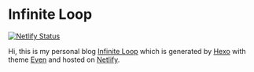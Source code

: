 # Infinite Loop

[![Netlify Status](https://api.netlify.com/api/v1/badges/0725a595-3d55-493b-a7ac-0a72941e58ad/deploy-status)](https://app.netlify.com/sites/infloop/deploys)

Hi, this is my personal blog [Infinite Loop](https://blog.d0zingcat.xyz) which is generated by [Hexo](https://hexo.io) with theme [Even](https://github.com/ahonn/hexo-theme-even) and hosted on [Netlify](https://www.netlify.com/).

